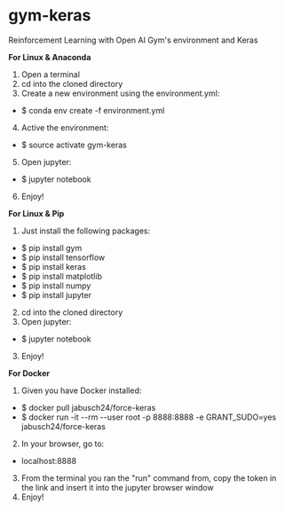 # gym-keras
Reinforcement Learning with Open AI Gym's environment and Keras

**For Linux & Anaconda**
1. Open a terminal
2. cd into the cloned directory
3. Create a new environment using the environment.yml:
  - $ conda env create -f environment.yml
4. Active the environment:
  - $ source activate gym-keras
5. Open jupyter:
  - $ jupyter notebook
6. Enjoy!

**For Linux & Pip**
1. Just install the following packages:
  - $ pip install gym
  - $ pip install tensorflow
  - $ pip install keras
  - $ pip install matplotlib
  - $ pip install numpy
  - $ pip install jupyter
2. cd into the cloned directory
3. Open jupyter:
  - $ jupyter notebook
3. Enjoy!  

**For Docker**
1. Given you have Docker installed:
  - $ docker pull jabusch24/force-keras
  - $ docker run -it --rm --user root -p 8888:8888 -e GRANT_SUDO=yes jabusch24/force-keras
2. In your browser, go to:
  - localhost:8888
3. From the terminal you ran the "run" command from, copy the token in the link and insert it into the jupyter browser window
4. Enjoy!
